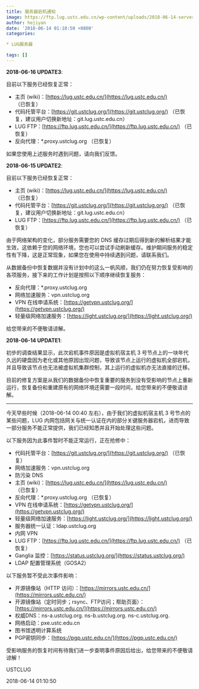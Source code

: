 ```yaml
---
title: 服务器宕机通知
image: https://ftp.lug.ustc.edu.cn/wp-content/uploads/2018-06-14-server-down.png
author: hejiyan
date: '2018-06-14 01:10:50 +0800'
categories:

* LUG服务器

tags: []
---
```


**2018-06-16 UPDATE3**:

目前以下服务已经恢复正常：

* 主页 (wiki)：[https://lug.ustc.edu.cn/](https://lug.ustc.edu.cn/) （已恢复）
* 代码托管平台：[https://git.ustclug.org/](https://git.ustclug.org/) （已恢复，建议用户切换新地址：git.lug.ustc.edu.cn）
* LUG FTP：[https://ftp.lug.ustc.edu.cn/](https://ftp.lug.ustc.edu.cn/) （已恢复）
* 反向代理：*.proxy.ustclug.org （已恢复）

如果您使用上述服务时遇到问题，请向我们反馈。

**2018-06-15 UPDATE2**: 

目前以下服务已经恢复正常：

* 主页 (wiki)：[https://lug.ustc.edu.cn/](https://lug.ustc.edu.cn/) （已恢复）
* 代码托管平台：[https://git.ustclug.org/](https://git.ustclug.org/) （已恢复，建议用户切换新地址：git.lug.ustc.edu.cn）
* LUG FTP：[https://ftp.lug.ustc.edu.cn/](https://ftp.lug.ustc.edu.cn/) （已恢复）

由于网络架构的变化，部分服务需要您的 DNS 缓存过期后得到新的解析结果才能生效，这依赖于您的网络环境，您也可以尝试手动刷新缓存。维护期间服务的稳定性有下降，这是正常现象，如果您在使用中持续遇到问题，请联系我们。

从数据备份中恢复数据并没有计划中的这么一帆风顺，我们仍在努力恢复受影响的各项服务，接下来的工作计划是按照以下顺序继续恢复服务：

* 反向代理：*.proxy.ustclug.org
* 网络加速服务：vpn.ustclug.org
* VPN 在线申请系统：[https://getvpn.ustclug.org/](https://getvpn.ustclug.org/)
* 轻量级网络加速服务：[https://light.ustclug.org/](https://light.ustclug.org/)

给您带来的不便敬请谅解。

**2018-06-14 UPDATE1**: 

初步的调查结果显示，此次宕机事件原因是虚拟机宿主机 3 号节点上的一块年代久远的硬盘因为老化或其他原因出现问题，导致该节点上运行的虚拟机全部宕机，并且导致该节点也无法被虚拟机集群控制，其上运行的虚拟机亦无法直接的迁移。

目前的修复方案是从我们的数据备份中恢复重要的服务到没有受影响的节点上重新运行，恢复备份和重建原有的网络环境还需要一段时间，给您带来的不便敬请谅解。

----

今天早些时候（2018-06-14 00:40 左右），由于我们的虚拟机宿主机 3 号节点的某些问题，LUG 内网包括网关与统一认证在内的部分关键服务器宕机，进而导致一部分服务不能正常提供，我们已经知悉并且开始处理这些问题。

以下服务因为此事件暂时不能正常运行，正在抢修中：

* 代码托管平台：[https://git.ustclug.org/](https://git.ustclug.org/) （已恢复）
* 网络加速服务：vpn.ustclug.org
* 防污染 DNS
* 主页 (wiki)：[https://lug.ustc.edu.cn/](https://lug.ustc.edu.cn/) （已恢复）
* 反向代理：*.proxy.ustclug.org （已恢复）
* VPN 在线申请系统：[https://getvpn.ustclug.org/](https://getvpn.ustclug.org/)
* 轻量级网络加速服务：[https://light.ustclug.org/](https://light.ustclug.org/)
* 服务器统一认证：ldap.ustclug.org
* 内网 VPN
* LUG FTP：[https://ftp.lug.ustc.edu.cn/](https://ftp.lug.ustc.edu.cn/) （已恢复）
* Ganglia 监控：[https://status.ustclug.org/](https://status.ustclug.org/)
* LDAP 配置管理系统（GOSA2）

以下服务暂不受此次事件影响：

* 开源镜像站（HTTP 访问）：[https://mirrors.ustc.edu.cn/](https://mirrors.ustc.edu.cn/)
* 开源镜像站（定时同步；rsync、FTP访问；帮助页面）：[https://mirrors.ustc.edu.cn/](https://mirrors.ustc.edu.cn/)
* 权威DNS：ns-a.ustclug.org. ns-b.ustclug.org. ns-c.ustclug.org.
* 网络启动：pxe.ustc.edu.cn
* 图书馆透明计算系统
* PGP密钥同步：[https://pgp.ustc.edu.cn/](https://pgp.ustc.edu.cn/)

受影响服务的恢复时间有待我们进一步查明事件原因后给出，给您带来的不便敬请谅解！

USTCLUG

2018-06-14 01:10:50

